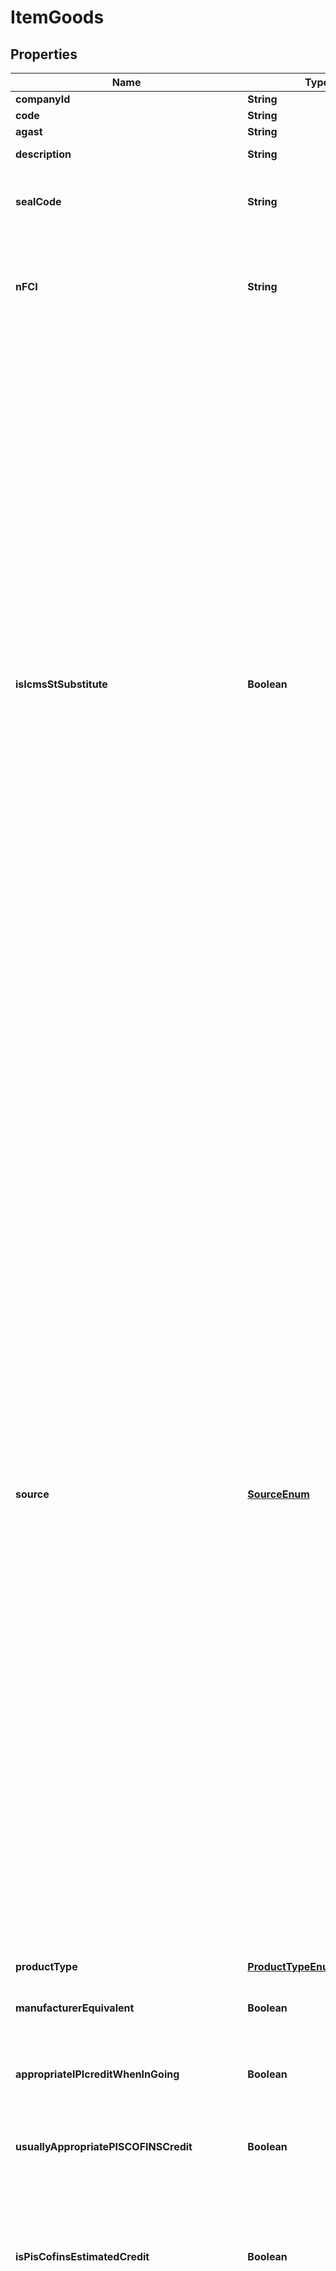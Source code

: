 
# ItemGoods

## Properties
Name | Type | Description | Notes
------------ | ------------- | ------------- | -------------
**companyId** | **String** | Company ID | 
**code** | **String** | ERP Code | 
**agast** | **String** | Agast Code | 
**description** | **String** | Item Description |  [optional]
**sealCode** | **String** | Seal Code for ipi tax control (código do selo para controle de IPI) | 
**nFCI** | **String** | Importation content form number (Número de controle da FCI - Ficha de Conteúdo de Importação) |  [optional]
**isIcmsStSubstitute** | **Boolean** | this field inform that this merchandise or product is ICMS Substitute Must be used when the item is for resale and the company will assume the role of ICMS Substitute (wholesaler, retailer, distributor). Example: when Importing some product the company does not pay IcmsSt at the time of customs clearance but when selling sale the item. Deverá ser utilizado quando a empresa que irá vender a mercadoria sujeita ao ICMS ST for o SUBSTITUTO TRIBUTÁRIO (Distribuidor, atacadista e varejista), como por exemplo das mercadorias IMPORTADAS, neste sentido, a empresa não irá pagar o ICMS ST no desembaraço aduaneiro e irá recolher quando for vender as mesmas.  |  [optional]
**source** | [**SourceEnum**](#SourceEnum) | - &#39;0&#39; # National goods - except those treated in codes 3,4, 5 and 8 - &#39;1&#39; # Foreign goods - Imported directly by seller, except those in code 6 - &#39;2&#39; # Foreign goods - Acquired in the internal market (inside Brazil), except those in code 7 - &#39;3&#39; # National goods - Merchandise or goods with imported content above 40% and with less than or equal to 70% - &#39;4&#39; # National goods from production following &#39;standard basic processes&#39; as stablished by legislation (standard basic processes are devised to separate simple assembly from manufaturing processes) - &#39;5&#39; # National goods - Merchandise or goods with imported content equal or below 40% - &#39;6&#39; # Foreign goods - Directly imported by Seller, without a National Equivalent as listed by Comex and natural gas - &#39;7&#39; # Foreign goods - Acquired inside Brazil, without a National Equivalent  as listed by Comex and natural gas - &#39;8&#39; # National goods - Merchandise or goods with imported content above 70%  |  [optional]
**productType** | [**ProductTypeEnum**](#ProductTypeEnum) |  |  [optional]
**manufacturerEquivalent** | **Boolean** | Item is merchandise but will be considered product |  [optional]
**appropriateIPIcreditWhenInGoing** | **Boolean** | Inform that this item will have rights to aprropriate IPI credit |  [optional]
**usuallyAppropriatePISCOFINSCredit** | **Boolean** | Subject to appropriate PIS/COFINS credit, when NO CUMULATIVE |  [optional]
**isPisCofinsEstimatedCredit** | **Boolean** | The credit PIS/COFINS is subject to purchase form companies, but exist some exceptions, when the credit will be a estimated amount |  [optional]
**piscofinsRevenueType** | [**PiscofinsRevenueTypeEnum**](#PiscofinsRevenueTypeEnum) | - &#39;01&#39; # Vinculada Exclusivamente a Receita Tributada no Mercado Interno - &#39;02&#39; # Exclusivamente a Receita Não Tributada no Mercado Interno - &#39;03&#39; # Exclusivamente a Receita de Exportação - &#39;04&#39; # Vinculada a Receitas Tributadas e Não-Tributadas no Mercado Interno - &#39;05&#39; # Vinculada a Receitas Tributadas no Mercado Interno e de Exportação - &#39;06&#39; # Vinculada a Receitas Não-Tributadas no Mercado Interno e de Exportação - &#39;07&#39; # Vinculada a Receitas Tributadas e Não-Tributadas no Mercado Interno, e de Exportação  |  [optional]
**icmsBaseDiscountForMonoPhaseSocialContr** | **Double** | Discount allowed on icms base when PIS/COFINS are Monophase |  [optional]
**cest** | **String** | tax substitution code - Codigo especificador da Substuicao Tributaria |  [optional]
**cean** | **String** | GTIN NUMBER |  [optional]
**nve** | **String** | Nomenclatura de Valor aduaneio e Estatístico - NCM extension code |  [optional]
**salesUnit** | **String** |  |  [optional]
**salesUnitIPIfactor** | **Double** | factor to convert sales quantity to IPI taxable quantity when it is by SRF Statutory Retail Price (Pauta) |  [optional]
**salesUnitIcmsfactor** | **Double** | factor to convert sales quantity to ICMS taxable quantity when it is by SRF Statutory Retail Price (Pauta) |  [optional]
**salesUnitIcmsStfactor** | **Double** | factor to convert sales quantity to ICMS-ST taxable quantity when it is by SRF Statutory Retail Price (Pauta) |  [optional]
**salesUnitPisCofinsfactor** | **Double** | factor to convert sales quantity to PIS/COFINS taxable quantity when it is by SRF Statutory Retail Price (Pauta) |  [optional]
**purchaseUnit** | **String** |  |  [optional]
**purchaseUnitIPIfactor** | **Double** | factor to convert purchase quantity to IPI taxable quantity when it is by SRF Statutory Retail Price (Pauta) |  [optional]
**purchaseUnitIcmsfactor** | **Double** | factor to convert purchase quantity to ICMS taxable quantity when it is by SRF Statutory Retail Price (Pauta) |  [optional]
**purchaseUnitIcmsStfactor** | **Double** | factor to convert purchase quantity to ICMS-ST taxable quantity when it is by SRF Statutory Retail Price (Pauta) |  [optional]
**purchaseUnitPisCofinsfactor** | **Double** | factor to convert purchase quantity to PIS/COFINS taxable quantity when it is by SRF Statutory Retail Price (Pauta) |  [optional]
**firstUse** | **Boolean** | When the product is new, and will be retail, firt time that it exit it is subject to IPI |  [optional]


<a name="SourceEnum"></a>
## Enum: SourceEnum
Name | Value
---- | -----
_0 | &quot;0&quot;
_1 | &quot;1&quot;
_2 | &quot;2&quot;
_3 | &quot;3&quot;
_4 | &quot;4&quot;
_5 | &quot;5&quot;
_6 | &quot;6&quot;
_7 | &quot;7&quot;
_8 | &quot;8&quot;


<a name="ProductTypeEnum"></a>
## Enum: ProductTypeEnum
Name | Value
---- | -----
FOR_PRODUCT | &quot;FOR PRODUCT&quot;
FOR_MERCHANDISE | &quot;FOR MERCHANDISE&quot;
NO_RESTRICTION | &quot;NO RESTRICTION&quot;
SERVICE | &quot;SERVICE&quot;
FEEDSTOCK | &quot;FEEDSTOCK&quot;
FIXED_ASSETS | &quot;FIXED ASSETS&quot;


<a name="PiscofinsRevenueTypeEnum"></a>
## Enum: PiscofinsRevenueTypeEnum
Name | Value
---- | -----
_01 | &quot;01&quot;
_02 | &quot;02&quot;
_03 | &quot;03&quot;
_04 | &quot;04&quot;
_05 | &quot;05&quot;
_06 | &quot;06&quot;
_07 | &quot;07&quot;



